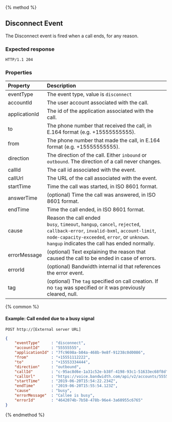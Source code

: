 {% method %}
## Disconnect Event
The Disconnect event is fired when a call ends, for any reason.

### Expected response
```http
HTTP/1.1 204
```

### Properties

| Property     | Description                                                                                                                         |
|:----------   |:------------------------------------------------------------------------------------------------------------------------------------|
| eventType    | The event type, value is `disconnect`                                                                                               |
| accountId     | The user account associated with the call.                                                                                          |
| applicationId | The id of the application associated with the call.                                                                                 |
| to           | The phone number that received the call, in E.164 format (e.g. +15555555555).                                                       |
| from         | The phone number that made the call, in E.164 format (e.g. +15555555555).                                                           |
| direction    | The direction of the call. Either `inbound` or `outbound`. The direction of a call never changes.                                   |
| callId       | The call id associated with the event.                                                                                              |
| callUrl      | The URL of the call associated with the event.                                                                                      |
| startTime    | Time the call was started, in ISO 8601 format.                                                                                      |
| answerTime   | (optional) Time the call was answered, in ISO 8601 format.                                                                          |
| endTime      | Time the call ended, in ISO 8601 format.                                                                                            |
| cause        | Reason the call ended<br> `busy`, `timeout`, `hangup`, `cancel`, `rejected`, `callback-error`, `invalid-bxml`, `account-limit`, `node-capacity-exceeded`, `error`, or `unknown`. `hangup` indicates the call has ended normally. |
| errorMessage | (optional) Text explaining the reason that caused the call to be ended in case of errors.                                           |
| errorId      | (optional) Bandwidth internal id that references the error event.                                                                   |
| tag          | (optional) The `tag`  specified on call creation. If no `tag` was specified or it was previously cleared, null.                     |

{% common %}

#### Example: Call ended due to a busy signal

```
POST http://[External server URL]
```

```json
{
	"eventType"     : "disconnect",
	"accountId"     : "55555555",
	"applicationId" : "7fc9698a-b04a-468b-9e8f-91238c0d0086",
	"from"          : "+15551112222",
	"to"            : "+15553334444",
	"direction"     : "outbound",
	"callId"        : "c-95ac8d6e-1a31c52e-b38f-4198-93c1-51633ec68f8d",
	"callUrl"       : "https://voice.bandwidth.com/api/v2/accounts/55555555/calls/c-95ac8d6e-1a31c52e-b38f-4198-93c1-51633ec68f8d",
	"startTime"     : "2019-06-20T15:54:22.234Z",
	"endTime"       : "2019-06-20T15:55:54.123Z",
	"cause"         : "busy",
	"errorMessage"  : "Callee is busy",
	"errorId"       : "4642074b-7b58-478b-96e4-3a60955c6765"
}
```

{% endmethod %}
